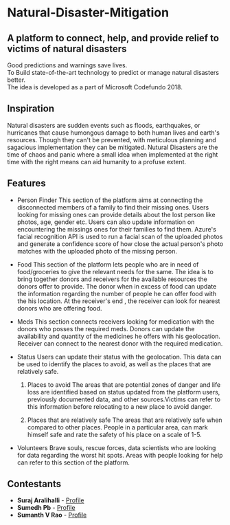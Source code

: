 # Natural-Disaster-Mitigation
## A platform to connect, help, and provide relief to victims of natural disasters

Good predictions and warnings save lives.<br>
To Build state-of-the-art technology to predict or manage natural disasters better.<br>
The idea is developed as a part of Microsoft Codefundo 2018.

## Inspiration

Natural disasters are sudden events such as floods, earthquakes, or hurricanes that cause humongous damage to both human lives and earth's resources. Though they can't be prevented, with meticulous planning and sagacious implementation they can be mitigated. Nutural Disasters are the time of chaos and panic where a small idea when implemented at the right time with the right means can aid humanity to a profuse extent.

## Features

* Person Finder
This section of the platform aims at connecting the disconnected members of a family to find their missing ones. 
Users looking for missing ones can provide details about the lost person like photos, age, gender etc. Users can also update information on encountering the missings ones for their families to find them. Azure's facial recognition API is used to run a facial scan of the uploaded photos and generate a confidence score of how close the actual person's photo matches with the uploaded photo of the missing person.

* Food
This section of the platform lets people who are in need of food/groceries to give the relevant needs for the same. The idea is to bring together donors and receivers for the available resources the donors offer to provide. The donor when in excess of food can update the information regarding the number of people he can offer food with the his location. At the receiver's end , the receiver can look for nearest donors who are offering food.

* Meds
This section connects receivers looking for medication with the donors who posses the required meds. Donors can update the availability and quantity of the medicines he offers with his geolocation. Receiver can connect to the nearest donor with the required medication.

* Status 
Users can update their status with the geolocation. This data can be used to identify the places to avoid, as well as the places that are relatively safe.

	1. Places to avoid 
	The areas that are potential zones of danger and life loss are identified based on status updated from the platform users, 	  previously documented data, and other sources.Victims can refer to this information before relocating to a new place to avoid danger.

	2. Places that are relatively safe
	The areas that are relatively safe when compared to other places. People in a particular area, can mark himself safe and rate the safety of his place on a scale of 1-5.

* Volunteers
Brave souls, rescue forces, data scientists who are looking for data regarding the worst hit spots. Areas with people looking for help can refer to this section of the platform. 


  




Contestants
------
* **Suraj Aralihalli** - [Profile](https://github.com/SurajAralihalli)<br>
* **Sumedh Pb** - [Profile](https://github.com/sumedhpb)<br>
* **Sumanth V Rao** - [Profile](https://github.com/sumanthvrao)<br>
